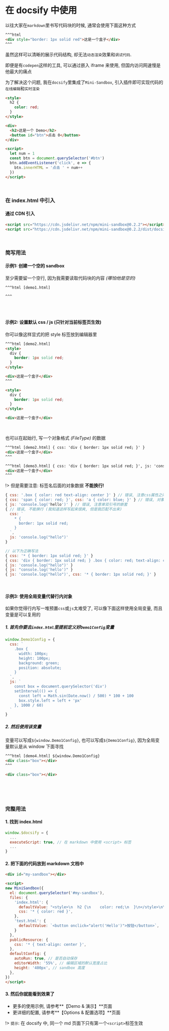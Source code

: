 
# 在 docsify 中使用

以往大家在`markdown`里书写代码块的时候, 通常会使用下面这种方式

```html
^^^html
<div style="border: 1px solid red">这是一个盒子</div>
^^^
```

虽然这样可以清晰的展示代码结构, 却无法`动态渲染`效果和`调试代码`.

即便是有`codepen`这样的工具, 可以通过嵌入 iframe 来使用, 但国内访问网速慢是他最大的痛点

为了解决这个问题, 我在`docsify`里集成了`Mini-Sandbox`, 引入插件即可实现代码的`在线编辑`和`实时渲染`

```html [index.html]
<style>
  h2 {
    color: red;
  }
</style>

<div>
  <h2>这是一个 Demo</h2>
  <button id="btn">点击 0</button>
</div>

<script>
  let num = 1
  const btn = document.querySelector('#btn')
  btn.addEventListener('click', e => {
    btn.innerHTML = '点击 ' + num++
  })
</script>
```

<br />

### 在 index.html 中引入

#### 通过 CDN 引入

```html
<script src="https://cdn.jsdelivr.net/npm/mini-sandbox@0.2.2"></script>
<script src="https://cdn.jsdelivr.net/npm/mini-sandbox@0.2.2/dist/docsify-plugin.js"></script>
```


<br />

### 简写用法

#### 示例1: 创建一个空的 sandbox

至少需要留一个空行, 因为我需要读取代码块的内容 *(哪怕他是空的)*

```
^^^html [demo1.html]

^^^
```

```html [demo1.html]

```

<br />

#### 示例2: 设置默认 css / js (只针对当前标签页生效)

你可以像这样显式的把 style 标签放到编辑器里

```html
^^^html [demo2.html]
<style>
  div {
    border: 1px solid red;
  }
</style>

<div>这是一个盒子</div>
^^^
```

```html [demo2.html]
<style>
  div {
    border: 1px solid red;
  }
</style>

<div>这是一个盒子</div>
```

<br />

也可以在起始行, 写一个对象格式 *(FileType)* 的数据

```html
^^^html [demo2.html] { css: 'div { border: 1px solid red; }' }
<div>这是一个盒子</div>
^^^

^^^html [demo3.html] { css: 'div { border: 1px solid red; }', js: 'console.log("hello")' }
<div>这是一个盒子</div>
^^^
```

!> 但是需要注意: 标签名后面的对象数据 **不能换行!**

```js
{ css: '.box { color: red text-align: center }' } // 错误, 注意css属性之间要加分号
{ css: 'span { color: red; }', css: 'a { color: blue; }' } // 错误, 对象不能拥有相同的key
{ js: 'console.log('hello')' } // 错误, 注意单双引号的嵌套
{ // 错误, 不能换行 (我知道这样写起来很爽, 但是我匹配不出来)
  css: `
    * {
      border: 1px solid red;
    }
  `,
  js: 'console.log("hello")'
}

// 以下为正确写法
{ css: '* { border: 1px solid red; }' }
{ css: 'div { border: 1px solid red; } .box { color: red; text-align: center; }' }
{ js: 'console.log("hello")' }
{ js: "console.log('hello')" }
{ js: 'console.log("hello")', css: '* { border: 1px solid red; }' }
```

<br />

#### 示例3: 使用全局变量代替行内对象

如果你觉得行内写一堆预置`css`或`js`太难受了, 可以像下面这样使用全局变量, 而且变量是可以复用的

##### 1. 首先你要去`index.html`里提前定义好`Demo1Config`变量

```js
window.Demo1Config = {
  css: `
    .box {
      width: 100px;
      height: 100px;
      background: green;
      position: absolute;
    }
  `,
  js: `
    const box = document.querySelector('div')
    setInterval(() => {
      const left = Math.sin(Date.now() / 500) * 100 + 100
      box.style.left = left + 'px'
    }, 1000 / 60)
  `
}
```

##### 2. 然后使用该变量

变量可以写成`${window.Demo1Config}`, 也可以写成`${Demo1Config}`, 因为全局变量默认是从 window 下面寻找

```html
^^^html [demo4.html] ${window.Demo1Config}
<div class="box"></div>
^^^
```

```html [demo4.html] ${window.Demo1Config}
<div class="box"></div>
```

<br />
<br />
<br />

### 完整用法

#### 1. 找到 index.html

```js
window.$docsify = {
  ...
  executeScript: true, // 在 markdown 中使用 <script> 标签
  ...
}
```

#### 2. 把下面的代码放到 markdown 文档中

```md
<div id="my-sandbox"></div>

<script>
new MiniSandbox({
  el: document.querySelector('#my-sandbox'),
  files: {
    'index.html': {
      defaultValue: "<style>\n  h2 {\n    color: red;\n  }\n</style>\n\n<div>\n  <h2>这是一个 Demo</h2>\n  <button id=\"btn\">点击 0</button>\n</div>\n\n<\script>\n  let num = 1\n  const btn = document.querySelector('#btn')\n  btn.addEventListener('click', e => {\n    btn.innerHTML = '点击 ' + num++\n  })\n<\/script>",
      css: '* { color: red }',
    },
    'test.html': {
      defaultValue: `<button onclick="alert('Hello')">按钮</button>`,
    }
  },
  publicResource: {
    css: '* { text-align: center }',
  },
  defaultConfig: {
    autoRun: true, // 是否自动保存
    editorWidth: '55%', // 编辑区域的默认宽度占比
    height: '400px', // sandbox 高度
  },
})
</script>
```

#### 3. 然后你就能看到效果了

- 更多的使用示例, 请参考**【Demo & 演示】**页面
- 更详细的配置, 请参考**【Options & 配置选项】**页面

!> `提示`: 在 docsify 中, 同一个 md 页面下只有第一个`<script>`标签生效

<div id="my-sandbox"></div>

<script>
new MiniSandbox({
  el: document.querySelector('#my-sandbox'),
  files: {
    'index.html': {
      defaultValue: "<style>\n  h2 {\n    color: red;\n  }\n</style>\n\n<div>\n  <h2>这是一个 Demo</h2>\n  <button id=\"btn\">点击 0</button>\n</div>\n\n<\script>\n  let num = 1\n  const btn = document.querySelector('#btn')\n  btn.addEventListener('click', e => {\n    btn.innerHTML = '点击 ' + num++\n  })\n<\/script>",
      css: '* { color: red }',
    },
    'test.html': {
      defaultValue: `<button onclick="alert('Hello')">按钮</button>`,
    }
  },
  publicResource: {
    css: '* { text-align: center }',
  },
  defaultConfig: {
    autoRun: true, // 是否自动保存
    editorWidth: '55%', // 编辑区域的默认宽度占比
    height: '400px', // sandbox 高度
  },
})
</script>
